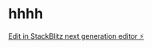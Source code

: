 # hhhh

[Edit in StackBlitz next generation editor ⚡️](https://stackblitz.com/~/github.com/a7yaswanth/hhhh)
